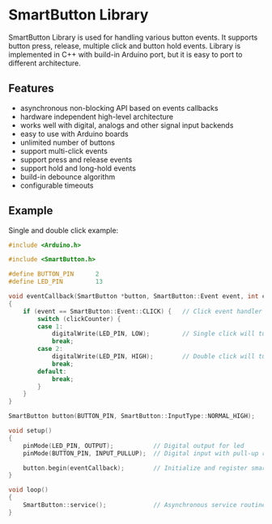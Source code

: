 # SmartButton Library
SmartButton Library is used for handling various button events.
It supports button press, release, multiple click and button hold events.
Library is implemented in C++ with build-in Arduino port, but it is easy to
port to different architecture.

## Features
* asynchronous non-blocking API based on events callbacks
* hardware independent high-level architecture
* works well with digital, analogs and other signal input backends
* easy to use with Arduino boards
* unlimited number of buttons
* support multi-click events
* support press and release events
* support hold and long-hold events
* build-in debounce algorithm
* configurable timeouts

## Example

Single and double click example:

```cpp
#include <Arduino.h>

#include <SmartButton.h>

#define BUTTON_PIN      2
#define LED_PIN         13

void eventCallback(SmartButton *button, SmartButton::Event event, int clickCounter)
{
    if (event == SmartButton::Event::CLICK) {   // Click event handler
        switch (clickCounter) {
        case 1:
            digitalWrite(LED_PIN, LOW);         // Single click will turn led off
            break;
        case 2:
            digitalWrite(LED_PIN, HIGH);        // Double click will turn led on
            break;
        default:
            break;
        }
    }
}

SmartButton button(BUTTON_PIN, SmartButton::InputType::NORMAL_HIGH);

void setup()
{
    pinMode(LED_PIN, OUTPUT);           // Digital output for led
    pinMode(BUTTON_PIN, INPUT_PULLUP);  // Digital input with pull-up resistors (normal high)

    button.begin(eventCallback);        // Initialize and register smart button
}

void loop()
{
    SmartButton::service();             // Asynchronous service routine, should be called periodically
}
```
